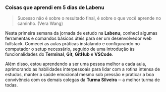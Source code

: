 ### Coisas que aprendi em 5 dias de Labenu

> Sucesso não é sobre o resultado final, é sobre o que você aprende no caminho. (Vera Wang)

Nesta primeira semana da jornada de estudo na **Labenu**, conheci algumas ferramentas e comandos básicos úteis para ser um desenvolvedor web fullstack. Comecei as aulas práticas instalando e configurando no computador o setup necessário, seguido de uma introdução às funcionalidades do **Terminal**, **Git**, **GitHub** e **VSCode**.

Além disso, estou aprendendo a ser uma pessoa melhor a cada aula, aprimorando as habilidades interpessoais para lidar com a rotina intensa de estudos, manter a saúde emocional mesmo sob pressão e praticar a boa convivência com os demais colegas da **Turma Silveira** ─ a melhor turma de todas.
